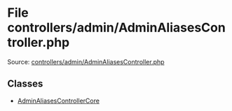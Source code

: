 File controllers/admin/AdminAliasesController.php
=========

Source: [controllers/admin/AdminAliasesController.php](https://github.com/PrestaShop/PrestaShop/blob/1.5.0.2/controllers/admin/AdminAliasesController.php)


Classes
-------

* [AdminAliasesControllerCore](class.AdminAliasesControllerCore.md)

